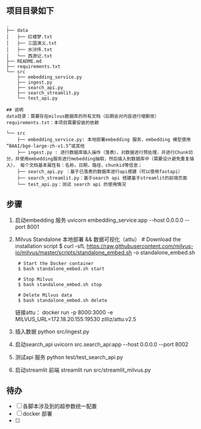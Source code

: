 ## 项目目录如下

```shell
.
├── data
│   ├── 红楼梦.txt
│   ├── 三国演义.txt
│   ├── 水浒传.txt
│   └── 西游记.txt
├── README.md
├── requirements.txt
└── src
    ├── embedding_service.py
    ├── ingest.py
    ├── search_api.py
    ├── search_streamlit.py
    └── test_api.py

## 说明
data目录：需要存在milvus数据库的所有文档（后期会对内容进行增删改）
requirements.txt：本项目需要安装的依赖

└── src
    ├── embedding_service.py: 本地部署embedding 服务，embedding 模型使用 “BAAI/bge-large-zh-v1.5”或其他
    ├── ingest.py : 进行数据库插入操作（落表），对数据进行预处理，并进行Chunk切分，并使用embedding服务进行mebedding抽取，然后插入到数据库中（需要设计避免重复插入）， 每个文档基本属性有：名称，日期，路径，chunkid等信息；
    ├── search_api.py ：基于已落表的数据库进行api搭建（可以使用fastapi）
    ├── search_streamlit.py：基于search api 搭建基于streamlit的前端页面
    └── test_api.py：测试 search api 的使用情况
```

## 步骤 
1. 启动embedding 服务
uvicorn embedding_service:app --host 0.0.0.0 --port 8001

2. Milvus Standalone 本地部署 && 数据可视化（attu）
        # Download the installation script
        $ curl -sfL https://raw.githubusercontent.com/milvus-io/milvus/master/scripts/standalone_embed.sh -o standalone_embed.sh

        # Start the Docker container
        $ bash standalone_embed.sh start

        # Stop Milvus
        $ bash standalone_embed.sh stop

        # Delete Milvus data
        $ bash standalone_embed.sh delete

    链接attu：
    docker run -p 8000:3000 -e MILVUS_URL=172.18.20.155:19530 zilliz/attu:v2.5


2. 插入数据
python src/ingest.py

3. 启动search_api 
uvicorn src.search_api:app --host 0.0.0.0 --port 8002

4. 测试api 服务 
python test/test_search_api.py 

5. 启动streamlit 前端
streamlit run src/streamlit_milvus.py



## 待办
- [ ] 各脚本涉及到的超参数统一配置
- [ ] docker 部署
- [ ] 

